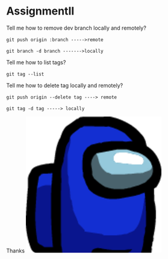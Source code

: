 # AssignmentII

Tell me how to remove dev branch locally and remotely?

```
git push origin :branch ----->remote
```

```
git branch -d branch ------->locally
```

Tell me how to list tags?

```
git tag --list
```

Tell me how to delete tag locally and remotely?

```
git push origin --delete tag ----> remote
```

```
git tag -d tag -----> locally
```

Thanks ![alt text](images/Blue.png)
